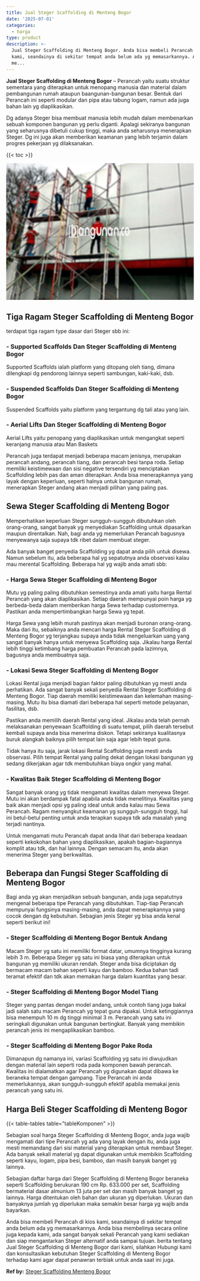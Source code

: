 ```yaml
---
title: Jual Steger Scaffolding di Menteng Bogor
date: '2025-07-01'
categories:
  - harga
type: product
description: >-
  Jual Steger Scaffolding di Menteng Bogor. Anda bisa membeli Perancah di kios
  kami, seandainya di sekitar tempat anda belum ada yg memasarkannya. Anda bisa
  me...
---
```


**Jual Steger Scaffolding di Menteng Bogor** – Perancah yaitu suatu struktur sementara yang diterapkan untuk menopang manusia dan material dalam pembangunan rumah ataupun baangunan-bangunan besar. Bentuk dari Perancah ini seperti modular dan pipa atau tabung logam, namun ada juga bahan lain yg diaplikasikan.

Dg adanya Steger bisa membuat manusia lebih mudah dalam membenarkan sebuah komponen bangunan yg perlu diganti. Apalagi sekiranya bangunan yang seharusnya dibetuli cukup tinggi, maka anda seharusnya menerapkan Steger. Dg ini juga akan memberikan keamanan yang lebih terjamin dalam progres pekerjaan yg dilaksanakan.

{{< toc >}}

![Jual Steger Scaffolding di Menteng Bogor](/images/sewa-scaffolding-steger-07.png)

## Tiga Ragam Steger Scaffolding di Menteng Bogor

terdapat tiga ragam type dasar dari Steger sbb ini:

### \- Supported Scaffolds Dan Steger Scaffolding di Menteng Bogor

Supported Scaffolds ialah platform yang ditopang oleh tiang, dimana dilengkapi dg pendorong lainnya seperti sambungan, kaki-kaki, dsb.

### \- Suspended Scaffolds Dan Steger Scaffolding di Menteng Bogor

Suspended Scaffolds yaitu platform yang tergantung dg tali atau yang lain.

### \- Aerial Lifts Dan Steger Scaffolding di Menteng Bogor

Aerial Lifts yaitu penopang yang diaplikasikan untuk mengangkat seperti keranjang manusia atau Man Baskets

Perancah juga terdapat menjadi beberapa macam jenisnya, merupakan perancah andang, perancah tiang, dan perancah besi tanpa roda. Setiap memiliki keistimewaan dan sisi negative tersendiri yg menciptakan Scaffolding lebih pas dan aman diterapkan. Anda bisa menerapkannya yang layak dengan keperluan, seperti halnya untuk bangunan rumah, menerapkan Steger andang akan menjadi pilihan yang paling pas.

## Sewa Steger Scaffolding di Menteng Bogor

Memperhatikan keperluan Steger sungguh-sungguh dibutuhkan oleh orang-orang, sangat banyak yg menyediakan Scaffolding untuk dipasarkan maupun direntalkan. Nah, bagi anda yg memerlukan Perancah bagusnya menyewanya saja supaya tdk ribet dalam membuat steger.

Ada banyak banget penyedia Scaffolding yg dapat anda pilih untuk disewa. Namun sebelum itu, ada beberapa hal yg sepatutnya anda observasi kalau mau merental Scaffolding. Beberapa hal yg wajib anda amati sbb:

### \- Harga Sewa Steger Scaffolding di Menteng Bogor

Mutu yg paling paling dibutuhkan semestinya anda amati yaitu harga Rental Perancah yang akan diaplikasikan. Setiap daerah mempunyai poin harga yg berbeda-beda dalam memberikan harga Sewa terhadap customernya. Pastikan anda mempertimbangkan harga Sewa yg tepat.

Harga Sewa yang lebih murah pastinya akan menjadi buronan orang-orang. Maka dari itu, sebaiknya anda mencari harga Rental Steger Scaffolding di Menteng Bogor yg terjangkau supaya anda tidak mengeluarkan uang yang sangat banyak hanya untuk menyewa Scaffolding saja. Jikalau harga Rental lebih tinggi ketimbang harga pembuatan Perancah pada lazimnya, bagusnya anda membuatnya saja.

### \- Lokasi Sewa Steger Scaffolding di Menteng Bogor

Lokasi Rental juga menjadi bagian faktor paling dibutuhkan yg mesti anda perhatikan. Ada sangat banyak sekali penyedia Rental Steger Scaffolding di Menteng Bogor. Tiap daerah memiliki keistimewaan dan kelemahan masing-masing. Mutu itu bisa diamati dari beberapa hal seperti metode pelayanan, fasilitas, dsb.

Pastikan anda memilih daerah Rental yang ideal. Jikalau anda telah pernah melaksanakan penyewaan Scaffolding di suatu tempat, pilih daerah tersebut kembali supaya anda bisa menerima diskon. Tetapi sekiranya kualitasnya buruk alangkah baiknya pilih tempat lain saja agar lebih tepat guna.

Tidak hanya itu saja, jarak lokasi Rental Scaffolding juga mesti anda observasi. Pilih tempat Rental yang paling dekat dengan lokasi bangunan yg sedang dikerjakan agar tdk membutuhkan biaya ongkir yang mahal.

### \- Kwalitas Baik Steger Scaffolding di Menteng Bogor

Sangat banyak orang yg tidak mengamati kwalitas dalam menyewa Steger. Mutu ini akan berdampak fatal apabila anda tidak menelitinya. Kwalitas yang baik akan menjadi opsi yg paling ideal untuk anda kalau mau Sewa Perancah. Ragam menyangkut keamanan yg sungguh-sungguh tinggi, hal ini betul-betul penting untuk anda terapkan supaya tdk ada masalah yang terjadi nantinya.

Untuk mengamati mutu Perancah dapat anda lihat dari beberapa keadaan seperti kekokohan bahan yang diaplikasikan, apakah bagian-bagiannya komplit atau tdk, dan hal lainnya. Dengan semacam itu, anda akan menerima Steger yang berkwalitas.

## Beberapa dan Fungsi Steger Scaffolding di Menteng Bogor

Bagi anda yg akan menjadikan sebuah bangunan, anda juga sepatutnya mengenal beberapa tipe Perancah yang dibutuhkan. Tiap-tiap Perancah mempunyai fungsinya masing-masing, anda dapat menerapkannya yang cocok dengan dg kebutuhan. Sebagian jenis Steger yg bisa anda kenal seperti berikut ini!

### \- Steger Scaffolding di Menteng Bogor Bentuk Andang

Macam Steger yg satu ini memiliki format datar, umumnya tingginya kurang lebih 3 m. Beberapa Steger yg satu ini biasa yang diterapkan untuk bangunan yg memiliki ukuran rendah. Steger anda bisa diciptakan dg bermacam macam bahan seperti kayu dan bamboo. Kedua bahan tadi teramat efektif dan tdk akan memakan harga dalam kuantitas yang besar.

### \- Steger Scaffolding di Menteng Bogor Model Tiang

Steger yang pantas dengan model andang, untuk contoh tiang juga bakal jadi salah satu macam Perancah yg tepat guna dipakai. Untuk ketinggiannya bisa menempuh 10 m dg tinggi minimal 3 m. Perancah yang satu ini seringkali digunakan untuk bangunan bertingkat. Banyak yang membikin perancah jenis ini mengaplikasikan bamboo.

### \- Steger Scaffolding di Menteng Bogor Pake Roda

Dimanapun dg namanya ini, variasi Scaffolding yg satu ini diwujudkan dengan material lain seperti roda pada komponen bawah perancah. Kwalitas ini dialamatkan agar Perancah yg digunakan dapat dibawa ke beraneka tempat dengan gampang. Tipe Perancah ini anda memerlukannya, akan sungguh-sungguh efektif apabila memakai jenis perancah yang satu ini.

## Harga Beli Steger Scaffolding di Menteng Bogor

{{< table-tables table="tableKomponen" >}}

Sebagian soal harga Steger Scaffolding di Menteng Bogor, anda juga wajib mengamati dari tipe Perancah yg ada yang layak dengan itu, anda juga mesti memandang dari sisi material yang diterapkan untuk membaut Steger. Ada banyak sekali material yg dapat digunakan untuk membikin Scaffolding seperti kayu, logam, pipa besi, bamboo, dan masih banyak banget yg lainnya.

Sebagian daftar harga dari Steger Scaffolding di Menteng Bogor beraneka seperti Scaffolding berukuran 190 cm Rp. 633.000 per set, Scaffolding bermaterial dasar almunium 13 juta per set dan masih banyak banget yg lainnya. Harga ditentukan oleh bahan dan ukuran yg diperlukan. Ukuran dan banyaknya jumlah yg diperlukan maka semakin besar harga yg wajib anda bayarkan.

Anda bisa membeli Perancah di kios kami, seandainya di sekitar tempat anda belum ada yg memasarkannya. Anda bisa membelinya secara online juga kepada kami, ada sangat banyak sekali Perancah yang kami sediakan dan siap mengantarkan Steger alternatif anda sampai tujuan. berita tentang Jual Steger Scaffolding di Menteng Bogor dari kami, silahkan Hubungi kami dan konsultasikan kebutuhan Steger Scaffolding di Menteng Bogor terhadap kami agar dapat penawran terbiak untuk anda saat ini juga.

**Ref by:** [Steger Scaffolding Menteng Bogor](https://id.wikipedia.org/wiki/Steger)
